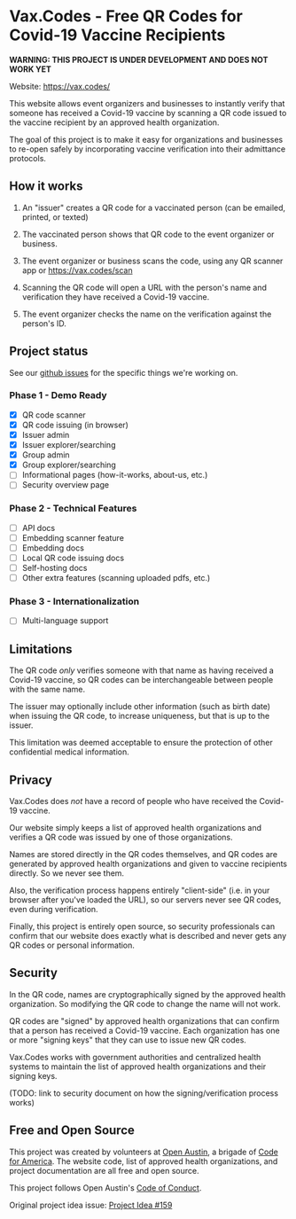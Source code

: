 # Vax.Codes - Free QR Codes for Covid-19 Vaccine Recipients

**WARNING: THIS PROJECT IS UNDER DEVELOPMENT AND DOES NOT WORK YET**

Website: https://vax.codes/

This website allows event organizers and businesses to instantly verify that someone has received a Covid-19 vaccine by scanning a QR code issued to the vaccine recipient by an approved health organization.

The goal of this project is to make it easy for organizations and businesses to re-open safely by incorporating vaccine verification into their admittance protocols.

## How it works

1. An "issuer" creates a QR code for a vaccinated person (can be emailed, printed, or texted)

2. The vaccinated person shows that QR code to the event organizer or business.

3. The event organizer or business scans the code, using any QR scanner app or https://vax.codes/scan

4. Scanning the QR code will open a URL with the person's name and verification they have received a Covid-19 vaccine.

5. The event organizer checks the name on the verification against the person's ID.

## Project status

See our [github issues](https://github.com/open-austin/vax-codes/issues) for the specific things we're working on.

### Phase 1 - Demo Ready
* [x] QR code scanner
* [x] QR code issuing (in browser)
* [x] Issuer admin
* [x] Issuer explorer/searching
* [x] Group admin
* [x] Group explorer/searching
* [ ] Informational pages (how-it-works, about-us, etc.)
* [ ] Security overview page

### Phase 2 - Technical Features
* [ ] API docs
* [ ] Embedding scanner feature
* [ ] Embedding docs
* [ ] Local QR code issuing docs
* [ ] Self-hosting docs
* [ ] Other extra features (scanning uploaded pdfs, etc.)

### Phase 3 - Internationalization
* [ ] Multi-language support

## Limitations

The QR code *only* verifies someone with that name as having received a Covid-19 vaccine, so QR codes can be interchangeable between people with the same name.

The issuer may optionally include other information (such as birth date) when issuing the QR code, to increase uniqueness, but that is up to the issuer.

This limitation was deemed acceptable to ensure the protection of other confidential medical information.

## Privacy

Vax.Codes does *not* have a record of people who have received the Covid-19 vaccine.

Our website simply keeps a list of approved health organizations and verifies a QR code was issued by one of those organizations.

Names are stored directly in the QR codes themselves, and QR codes are generated by approved health organizations and given to vaccine recipients directly. So we never see them.

Also, the verification process happens entirely "client-side" (i.e. in your browser after you've loaded the URL), so our servers never see QR codes, even during verification.

Finally, this project is entirely open source, so security professionals can confirm that our website does exactly what is described and never gets any QR codes or personal information.

## Security

In the QR code, names are cryptographically signed by the approved health organization. So modifying the QR code to change the name will not work.

QR codes are "signed" by approved health organizations that can confirm that a person has received a Covid-19 vaccine. Each organization has one or more "signing keys" that they can use to issue new QR codes.

Vax.Codes works with government authorities and centralized health systems to maintain the list of approved health organizations and their signing keys.

(TODO: link to security document on how the signing/verification process works)

## Free and Open Source

This project was created by volunteers at [Open Austin](https://www.open-austin.org/), a brigade of [Code for America](https://www.codeforamerica.org/). The website code, list of approved health organizations, and project documentation are all free and open source.

This project follows Open Austin's [Code of Conduct](https://www.open-austin.org/about/#code-of-conduct).

Original project idea issue: [Project Idea #159](https://github.com/open-austin/project-ideas/issues/159)

